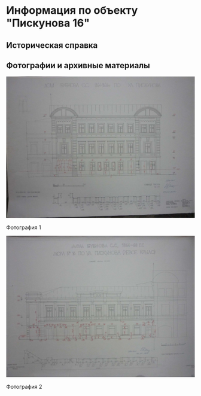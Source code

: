 # Информация по объекту "Пискунова 16"

## Историческая справка

## Фотографии и архивные материалы

![1](/BuidingsInfo/ebc88e7d-8428-4823-ba18-c67c8f5105a4/P1270235_Compressed.jpg)

Фотография 1

![2](/BuidingsInfo/ebc88e7d-8428-4823-ba18-c67c8f5105a4/P1270236_Compressed.jpg)

Фотография 2

